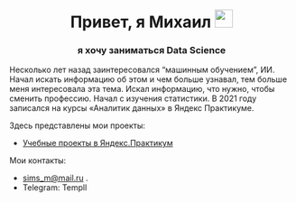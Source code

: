 <h1 align="center">Привет, я Михаил</a> 
<img src="https://github.com/blackcater/blackcater/raw/main/images/Hi.gif" height="32"/></h1>
<h3 align="center"> я хочу заниматься Data Science </h3>

Несколько лет назад заинтересовался “машинным обучением”, ИИ. Начал искать информацию об этом и чем больше узнавал, тем больше меня интересовала эта тема. Искал информацию, что нужно, чтобы сменить профессию. Начал с изучения статистики. В 2021 году записался на курсы «Аналитик данных» в Яндекс Практикуме.

Здесь представлены мои проекты:
  - [Учебные проекты в Яндекс.Практикум](https://github.com/Templl/YandexDataAnalyst)

Мои контакты:
- sims_m@mail.ru   .
- Telegram: Templl

<!---
- 👀 I’m interested in ...
- 🌱 I’m currently learning ...
- 💞️ I’m looking to collaborate on ...
- 📫 How to reach me ..
Templl/Templl is a ✨ special ✨ repository because its `README.md` (this file) appears on your GitHub profile.
You can click the Preview link to take a look at your changes.
--->
